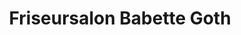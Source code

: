 ---
title: "Friseursalon Babette Goth"
url: /ammerndorf/friseursalon-babette-goth/
shop: Friseur
---
